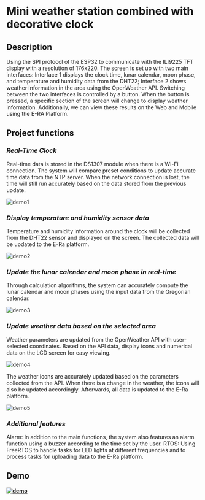 # Mini weather station combined with decorative clock
## Description
Using the SPI protocol of the ESP32 to communicate with the ILI9225 TFT display with a resolution of 176x220. The screen is set up with two main interfaces: Interface 1 displays the clock time, lunar calendar, moon phase, and temperature and humidity data from the DHT22; Interface 2 shows weather information in the area using the OpenWeather API. Switching between the two interfaces is controlled by a button. When the button is pressed, a specific section of the screen will change to display weather information. Additionally, we can view these results on the Web and Mobile using the E-RA Platform.
## Project functions
### ***Real-Time Clock***
Real-time data is stored in the DS1307 module when there is a Wi-Fi connection. The system will compare preset conditions to update accurate time data from the NTP server. When the network connection is lost, the time will still run accurately based on the data stored from the previous update.  

![demo1](https://github.com/user-attachments/assets/251e206d-7713-4cf9-8c87-69cb065625a9)

### ***Display temperature and humidity sensor data***
Temperature and humidity information around the clock will be collected from the DHT22 sensor and displayed on the screen. The collected data will be updated to the E-Ra platform.

![demo2](https://github.com/user-attachments/assets/be470469-87d7-4804-b6b4-dcb561c8e416)

### ***Update the lunar calendar and moon phase in real-time***
Through calculation algorithms, the system can accurately compute the lunar calendar and moon phases using the input data from the Gregorian calendar.

![demo3](https://github.com/user-attachments/assets/2797e1ab-e094-46d1-b7b8-002ba06be1c2)

### ***Update weather data based on the selected area***
Weather parameters are updated from the OpenWeather API with user-selected coordinates. Based on the API data, display icons and numerical data on the LCD screen for easy viewing.

![demo4](https://github.com/user-attachments/assets/8dbc9462-9156-4a32-b91e-c03786418ba3)

The weather icons are accurately updated based on the parameters collected from the API. When there is a change in the weather, the icons will also be updated accordingly. Afterwards, all data is updated to the E-Ra platform.

![demo5](https://github.com/user-attachments/assets/62be16b5-c3f2-41fa-ab62-f576873e97b6)

### ***Additional features***
Alarm: In addition to the main functions, the system also features an alarm function using a buzzer according to the time set by the user.
RTOS: Using FreeRTOS to handle tasks for LED lights at different frequencies and to process tasks for uploading data to the E-Ra platform.

## Demo
__[![demo](https://github.com/user-attachments/assets/913deb70-a6ad-4ace-b4ec-b8633938f762)](https://www.youtube.com/watch?v=-zrkdetbYBs)__


